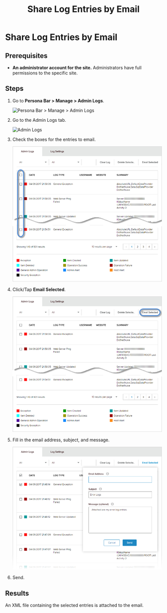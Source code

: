 ﻿---
uid: share-entries
locale: en
title: Share Log Entries by Email
dnneditions: DNN Platform,Evoq Content,Evoq Engage
dnnversion: 09.02.00
related-topics: view-site-logs,view-entry-details,clear-log,delete-entries,add-event-type,edit-logged-event-type,delete-logged-event-type,toggle-logging-for-event-type,configure-notices
---

# Share Log Entries by Email

## Prerequisites

*   **An administrator account for the site.** Administrators have full permissions to the specific site.

## Steps

1.  Go to **Persona Bar \> Manage \> Admin Logs**.
    
    ![Persona Bar > Manage > Admin Logs](/images/scr-pbar-host-Manage-E91.png)
2.  Go to the Admin Logs tab.
    
    ![Admin Logs](/images/scr-pbtabs-host-Manage-AdminLogs-AdminLogs-E90.png)
    
3.  Check the boxes for the entries to email.
    
      
    
    ![](/images/scr-AdminLogs-adminlogslist-checkboxes-E90.png)
    
      
    
4.  Click/Tap **Email Selected**.
    
      
    
    ![](/images/scr-AdminLogs-adminlogslist-email-selected-buttons-E90.png)
    
      
    
5.  Fill in the email address, subject, and message.
    
      
    
    ![](/images/scr-AdminLogs-adminlogs-fill-email-info-E90.png)
    
      
    
6.  Send.

## Results

An XML file containing the selected entries is attached to the email.
